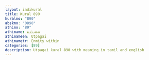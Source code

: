 ```yaml
---
layout: indikural
title: Kural 890
kuralno: "890"
abskno: "0890"
athino: "89"
athiname: உட்பகை
athinameen: Utpagai
athinametr: Enmity within
categories: [89]
description: Utpagai kural 890 with meaning in tamil and english 
---
```


